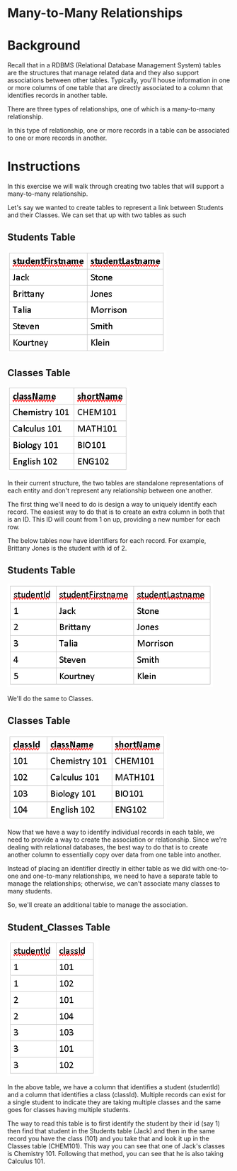 # Many-to-Many Relationships

Background
==========

Recall that in a RDBMS (Relational Database Management System) tables are the structures that manage related data and they also support associations between other tables. Typically, you'll house information in one or more columns of one table that are directly associated to a column that identifies records in another table.

There are three types of relationships, one of which is a many-to-many relationship.

In this type of relationship, one or more records in a table can be associated to one or more records in another.

Instructions
============

In this exercise we will walk through creating two tables that will support a many-to-many relationship.

Let's say we wanted to create tables to represent a link between Students and their Classes. We can set that up with two tables as such

Students Table
--------------

![](images/image-1.png)

Classes Table
-------------

![](images/image-2.png)

In their current structure, the two tables are standalone representations of each entity and don't represent any relationship between one another.

The first thing we'll need to do is design a way to uniquely identify each record. The easiest way to do that is to create an extra column in both that is an ID. This ID will count from 1 on up, providing a new number for each row.

The below tables now have identifiers for each record. For example, Brittany Jones is the student with id of 2.

Students Table
--------------

![](images/image-3.png)

We'll do the same to Classes.

Classes Table
-------------

![](images/image-4.png)

Now that we have a way to identify individual records in each table, we need to provide a way to create the association or relationship. Since we're dealing with relational databases, the best way to do that is to create another column to essentially copy over data from one table into another.

Instead of placing an identifier directly in either table as we did with one-to-one and one-to-many relationships, we need to have a separate table to manage the relationships; otherwise, we can't associate many classes to many students.

So, we'll create an additional table to manage the association.

Student\_Classes Table
----------------------

![](images/image-5.png)

In the above table, we have a column that identifies a student (studentId) and a column that identifies a class (classId). Multiple records can exist for a single student to indicate they are taking multiple classes and the same goes for classes having multiple students.

The way to read this table is to first identify the student by their id (say 1) then find that student in the Students table (Jack) and then in the same record you have the class (101) and you take that and look it up in the Classes table (CHEM101). This way you can see that one of Jack's classes is Chemistry 101. Following that method, you can see that he is also taking Calculus 101.
